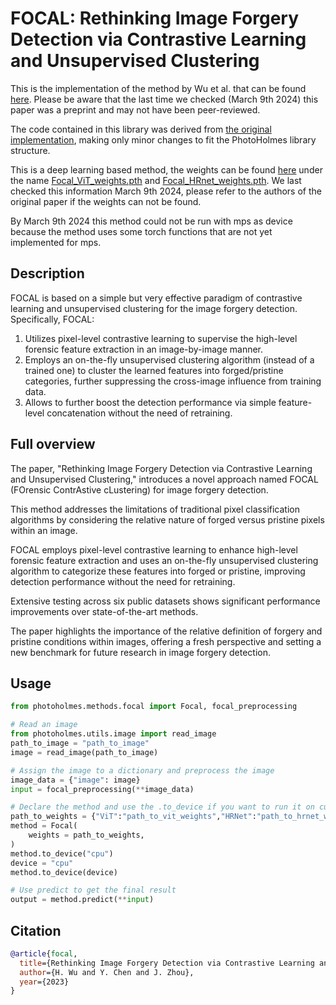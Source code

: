 # FOCAL: Rethinking Image Forgery Detection via Contrastive Learning and Unsupervised Clustering

This is the implementation of the method by Wu et al. that can be found [here](https://arxiv.org/pdf/2308.09307.pdf). Please be aware that the last time we checked (March 9th 2024) this paper was a preprint and may not have been peer-reviewed.

The code contained in this library was derived from [the original implementation](https://github.com/HighwayWu/FOCAL/tree/main), making only minor changes to fit the PhotoHolmes library structure.

This is a deep learning based method, the weights can be found [here](https://drive.google.com/drive/folders/12ayIO9PU4wvqWqniT3KtH8tCvrZ-M-zd?usp=share_link) under the name [Focal_ViT_weights.pth](https://drive.google.com/file/d/1GQMU8FHwi2K3XkkHhe71bt-RQvuA2VQ4/view?usp=share_link) and [Focal_HRnet_weights.pth](https://drive.google.com/file/d/1O_iyg5Tg_iZ5u_yGcU_MhKVH-c6MIpdR/view?usp=share_link). We last checked this information March 9th 2024, please refer to the authors of the original paper if the weights can not be found.

By March 9th 2024 this method could not be run with mps as device because the method uses some torch functions that are not yet implemented for mps.

## Description

FOCAL is based on a simple but very effective paradigm of contrastive learning and unsupervised clustering for the image forgery detection.
Specifically, FOCAL:

1) Utilizes pixel-level contrastive learning to supervise the high-level forensic feature extraction in an image-by-image manner.
2) Employs an on-the-fly unsupervised clustering algorithm (instead of a trained one) to cluster the learned features into forged/pristine categories, further suppressing the cross-image influence from training data.
3) Allows to further boost the detection performance via simple feature-level concatenation without the need of retraining.

## Full overview

The paper, "Rethinking Image Forgery Detection via Contrastive Learning and Unsupervised Clustering," introduces a novel approach named FOCAL (FOrensic ContrAstive cLustering) for image forgery detection.

This method addresses the limitations of traditional pixel classification algorithms by considering the relative nature of forged versus pristine pixels within an image.

FOCAL employs pixel-level contrastive learning to enhance high-level forensic feature extraction and uses an on-the-fly unsupervised clustering algorithm to categorize these features into forged or pristine, improving detection performance without the need for retraining.

Extensive testing across six public datasets shows significant performance improvements over state-of-the-art methods.

The paper highlights the importance of the relative definition of forgery and pristine conditions within images, offering a fresh perspective and setting a new benchmark for future research in image forgery detection.

## Usage

```python
from photoholmes.methods.focal import Focal, focal_preprocessing

# Read an image
from photoholmes.utils.image import read_image
path_to_image = "path_to_image"
image = read_image(path_to_image)

# Assign the image to a dictionary and preprocess the image
image_data = {"image": image}
input = focal_preprocessing(**image_data)

# Declare the method and use the .to_device if you want to run it on cuda instead of cpu
path_to_weights = {"ViT":"path_to_vit_weights","HRNet":"path_to_hrnet_weights"}
method = Focal(
    weights = path_to_weights,
)
method.to_device("cpu")
device = "cpu"
method.to_device(device)

# Use predict to get the final result
output = method.predict(**input)
```

## Citation

``` bibtex
@article{focal,
  title={Rethinking Image Forgery Detection via Contrastive Learning and Unsupervised Clustering},
  author={H. Wu and Y. Chen and J. Zhou},
  year={2023}
}
```
